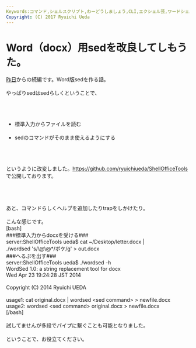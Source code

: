 ```yaml
---
Keywords:コマンド,シェルスクリプト,わーどうしましょう,CLI,エクシェル芸,ワードシェル芸
Copyright: (C) 2017 Ryuichi Ueda
---
```


# Word（docx）用sedを改良してしもうた。
<a href="http://blog.ueda.asia/?p=2931" title="Word（docx）用sedを作ってしもうた。">昨日</a>からの続編です。Word版sedを作る話。<br />
<br />
やっぱりsedはsedらしくということで、<br />
<br />
<br />
<ul><br />
<li>標準入力からファイルを読む</li><br />
<li>sedのコマンドがそのまま使えるようにする</li><br />
</ul><br />
<br />
というように改変しました。<a href="https://github.com/ryuichiueda/ShellOfficeTools" target="_blank">https://github.com/ryuichiueda/ShellOfficeTools</a>で公開しております。<br />
<br />
<br />
<!--more--><br />
<br />
あと、コマンドらしくヘルプを追加したりtrapをしかけたり。<br />
<br />
こんな感じです。<br />
[bash]<br />
###標準入力からdocxを受ける###<br />
server:ShellOfficeTools ueda$ cat ~/Desktop/letter.docx |<br />
 ./wordsed 's/\@\@*/ボケ/g' &gt; out.docx<br />
###へるぷを出す###<br />
server:ShellOfficeTools ueda$ ./wordsed -h<br />
WordSed 1.0: a string replacement tool for docx<br />
Wed Apr 23 19:24:28 JST 2014<br />
<br />
Copyright (C) 2014 Ryuichi UEDA<br />
<br />
usage1: cat original.docx | wordsed &lt;sed command&gt; &gt; newfile.docx<br />
usage2: wordsed &lt;sed command&gt; original.docx &gt; newfile.docx<br />
[/bash]<br />
<br />
試してませんが多段でパイプに繋ぐことも可能となりました。<br />
<br />
ということで、お役立てください。
